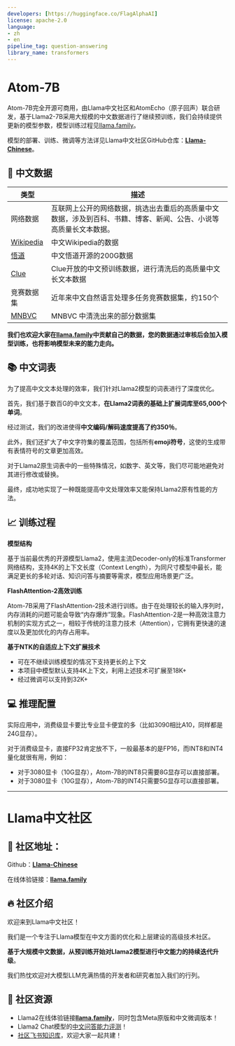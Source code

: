 ```yaml
---
developers: [https://huggingface.co/FlagAlphaAI]
license: apache-2.0
language:
- zh
- en
pipeline_tag: question-answering
library_name: transformers
---
```

# Atom-7B

Atom-7B完全开源可商用，由Llama中文社区和AtomEcho（原子回声）联合研发，基于Llama2-7B采用大规模的中文数据进行了继续预训练，我们会持续提供更新的模型参数，模型训练过程见[llama.family](https://llama.family)。

模型的部署、训练、微调等方法详见Llama中文社区GitHub仓库：[**Llama-Chinese**](https://github.com/LlamaFamily/Llama-Chinese)。


## 📝 中文数据

| 类型                                                       | 描述                                                         |
| ---------------------------------------------------------- | ------------------------------------------------------------ |
| 网络数据                                                   | 互联网上公开的网络数据，挑选出去重后的高质量中文数据，涉及到百科、书籍、博客、新闻、公告、小说等高质量长文本数据。 |
| [Wikipedia](https://github.com/goldsmith/Wikipedia)        | 中文Wikipedia的数据                                          |
| [悟道](https://github.com/BAAI-WuDao/Model)                | 中文悟道开源的200G数据                                       |
| [Clue](https://github.com/CLUEbenchmark/CLUEDatasetSearch) | Clue开放的中文预训练数据，进行清洗后的高质量中文长文本数据   |
| 竞赛数据集                                                 | 近年来中文自然语言处理多任务竞赛数据集，约150个              |
| [MNBVC](https://github.com/esbatmop/MNBVC)                 | MNBVC 中清洗出来的部分数据集                                 |

**我们也欢迎大家在[llama.family](https://llama.family)中贡献自己的数据，您的数据通过审核后会加入模型训练，也将影响模型未来的能力走向。**


## 📚 中文词表

为了提高中文文本处理的效率，我们针对Llama2模型的词表进行了深度优化。

首先，我们基于数百G的中文文本，**在Llama2词表的基础上扩展词库至65,000个单词**。

经过测试，我们的改进使得**中文编码/解码速度提高了约350％**。

此外，我们还扩大了中文字符集的覆盖范围，包括所有**emoji符号**，这使的生成带有表情符号的文章更加高效。

对于Llama2原生词表中的一些特殊情况，如数字、英文等，我们尽可能地避免对其进行修改或替换。

最终，成功地实现了一种既能提高中文处理效率又能保持Llama2原有性能的方法。


## 📈 训练过程

**模型结构**

基于当前最优秀的开源模型Llama2，使用主流Decoder-only的标准Transformer网络结构，支持4K的上下文长度（Context Length），为同尺寸模型中最长，能满足更长的多轮对话、知识问答与摘要等需求，模型应用场景更广泛。

**FlashAttention-2高效训练**

Atom-7B采用了FlashAttention-2技术进行训练。由于在处理较长的输入序列时，内存消耗的问题可能会导致“内存爆炸”现象。FlashAttention-2是一种高效注意力机制的实现方式之一，相较于传统的注意力技术（Attention），它拥有更快速的速度以及更加优化的内存占用率。

**基于NTK的自适应上下文扩展技术**

- 可在不继续训练模型的情况下支持更长的上下文
- 本项目中模型默认支持4K上下文，利用上述技术可扩展至18K+
- 经过微调可以支持到32K+


## 💻 推理配置
实际应用中，消费级显卡要比专业显卡便宜的多（比如3090相比A10，同样都是24G显存）。

对于消费级显卡，直接FP32肯定放不下，一般最基本的是FP16，而INT8和INT4量化就很有用，例如：

- 对于3080显卡（10G显存），Atom-7B的INT8只需要8G显存可以直接部署。
- 对于3080显卡（10G显存），Atom-7B的INT4只需要5G显存可以直接部署。


---


# Llama中文社区

## 🚀 社区地址：

Github：[**Llama-Chinese**](https://github.com/LlamaFamily/Llama-Chinese)

在线体验链接：[**llama.family**](https://llama.family/)

## 🔥 社区介绍
欢迎来到Llama中文社区！

我们是一个专注于Llama模型在中文方面的优化和上层建设的高级技术社区。

**基于大规模中文数据，从预训练开始对Llama2模型进行中文能力的持续迭代升级**。

我们热忱欢迎对大模型LLM充满热情的开发者和研究者加入我们的行列。

## 🐼 社区资源
  - Llama2在线体验链接[**llama.family**](https://llama.family/)，同时包含Meta原版和中文微调版本！
  - Llama2 Chat模型的[中文问答能力评测](https://github.com/LlamaFamily/Llama-Chinese/tree/main#-%E6%A8%A1%E5%9E%8B%E8%AF%84%E6%B5%8B)！
  - [社区飞书知识库](https://chinesellama.feishu.cn/wiki/space/7257824476874768388?ccm_open_type=lark_wiki_spaceLink)，欢迎大家一起共建！

